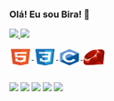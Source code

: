 ### Olá! Eu sou Bira! 👋

<!--
**BiraBalaZ/BiraBalaZ** is a ✨ _special_ ✨ repository because its `README.md` (this file) appears on your GitHub profile.

Here are some ideas to get you started:

PARA ENCONTRAR AS IMAGENS DE LINGUAGENS DE PROGRAMAÇÕES: https://devicon.dev
PARA OS LINKS DDE REDES: https://dev.to/envoy_/150-badges-for-github-pnk


- 🔭 Hoje estou trabalhando como Jovem Aprendiz em uma empresa de Telecomunicações, setor de Compras.
- 🌱 Estou estudando Web Design, Ruby, Puthon e C.
- 📫 Para entrar em contato: erick.m.anjos@gmail.com ou @eriick.monteiro
- 😄 Pronomes: Ele/Dele
- ⚡ Fato Engraçado: Eu amo TicTac.

-->
<div align: "center">
  <a href="https://github.com/BiraBalaZ">
  <img height="150em" src="https://github-readme-stats.vercel.app/api?username=birabalaz&show_icons=true&theme=dracula&include_all_commits=true&count_private=true"/>
  <img height="150em" src="https://github-readme-stats.vercel.app/api/top-langs/?username=birabalaz&layout=compact&langs_count=7&theme=dracula"/>
</div>
  
  <div style="display: inline_block"><br>
  <!--<img align="center" alt="Bira-Js" height="30" width="40" src="https://raw.githubusercontent.com/devicons/devicon/master/icons/javascript/javascript-plain.svg"> -->
  <img align="center" alt="Bira-HTML" height="30" width="40" src="https://raw.githubusercontent.com/devicons/devicon/master/icons/html5/html5-original.svg">
  <img align="center" alt="Bira-CSS" height="30" width="40" src="https://raw.githubusercontent.com/devicons/devicon/master/icons/css3/css3-original.svg">
  <!-- <img align="center" alt="Bira-Python" height="30" width="40" src="https://raw.githubusercontent.com/devicons/devicon/master/icons/python/python-original.svg"> -->
  <img align="center" alt="Bira-C" height="30" width="40" src="https://raw.githubusercontent.com/devicons/devicon/master/icons/c/c-original.svg">
  <img align="center" alt="Bira-Ruby" height="30" width="40" src="https://raw.githubusercontent.com/devicons/devicon/master/icons/ruby/ruby-original.svg">
</div>
  
  ##
  
 <div>
   <a href="https://linktr.ee/birabalaz" target="_blank"><img src="https://img.shields.io/badge/linktree-39E09B?style=for-the-badge&logo=linktree&logoColor=white" target="_blank"></a>
  <a href="https://www.instagram.com/eriick.monteiro/" target="_blank"><img src="https://img.shields.io/badge/-Instagram-%23E4405F?style=for-the-badge&logo=instagram&logoColor=white" target="_blank"></a>
 	<a href="https://birabalaz.itch.io/" target="_blank"><img src="https://img.shields.io/badge/Itch.io-FA5C5C?style=for-the-badge&logo=itchdotio&logoColor=white" target="_blank"></a>
  <a href = https://www.reddit.com/user/BiraBalaZ><img src="https://img.shields.io/badge/Reddit-FF4500?style=for-the-badge&logo=reddit&logoColor=white=for-the-badge&logo=gmail&logoColor=white" target="_blank"></a>
  <a href="https://www.linkedin.com/in/erick-monteiro-anjos-328b351b6/" target="_blank"><img src="https://img.shields.io/badge/-LinkedIn-%230077B5?style=for-the-badge&logo=linkedin&logoColor=white" target="_blank"></a> 
 </div>
